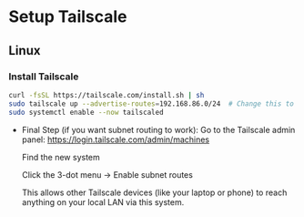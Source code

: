 # Setup Tailscale

## Linux

### Install Tailscale

```bash
curl -fsSL https://tailscale.com/install.sh | sh
sudo tailscale up --advertise-routes=192.168.86.0/24  # Change this to your local LAN subnet
sudo systemctl enable --now tailscaled
```

- Final Step (if you want subnet routing to work):
  Go to the Tailscale admin panel: https://login.tailscale.com/admin/machines

  Find the new system

  Click the 3-dot menu → Enable subnet routes

  This allows other Tailscale devices (like your laptop or phone) to reach anything on your local LAN via this system.